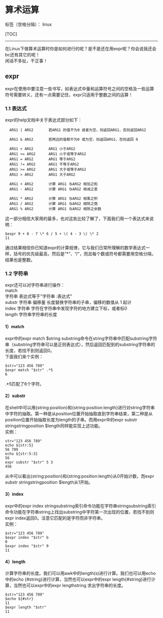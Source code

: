 # 算术运算

标签（空格分隔）： linux

\[TOC\]

---

在Linux下做算术运算时你是如何进行的呢？是不是还在用expr呢？你会说我还会bc还有其它的呢！  
闲话不多扯，干正事！

## expr

expr在使用中要注意一些书写，如表达式中量和运算符号之间的空格及一些运算符号需要转义，还有一点需要记住，expr只适用于整数之间的运算！

### 1.1 表达式

expr的help文档中关于表达式部分如下：

```
  ARG1 | ARG2       若ARG1 的值不为0 或者为空，则返回ARG1，否则返回ARG2

  ARG1 & ARG2       若两边的值都不为0 或为空，则返回ARG1，否则返回 0

  ARG1 < ARG2       ARG1 小于ARG2
  ARG1 <= ARG2      ARG1 小于或等于ARG2
  ARG1 = ARG2       ARG1 等于ARG2
  ARG1 != ARG2      ARG1 不等于ARG2
  ARG1 >= ARG2      ARG1 大于或等于ARG2
  ARG1 > ARG2       ARG1 大于ARG2

  ARG1 + ARG2       计算 ARG1 与ARG2 相加之和
  ARG1 - ARG2       计算 ARG1 与ARG2 相减之差

  ARG1 * ARG2       计算 ARG1 与ARG2 相乘之积
  ARG1 / ARG2       计算 ARG1 与ARG2 相除之商
  ARG1 % ARG2       计算 ARG1 与ARG2 相除之余数
```

这一部分相信大家用的最多，也对这些比较了解了，下面我们用一个表达式来说明：

```
$expr 9 + 8 - 7 \* 6 / 5 + \( 4 - 3 \) \* 2
11
```

通过结果相信你已知道expr的计算规律，它与我们日常所理解的数学表达式一样，括号的优先级最高，然后是“\*”、“/”，而且每个数或符号都需要用空格分隔，结果也是整数。

### 1.2 字符串

expr还可以对字符串进行操作：  
  match  
  字符串 表达式等于"字符串 :表达式"  
  substr 字符串 偏移量 长度替换字符串的子串，偏移的数值从 1 起计  
  index 字符串 字符在字符串中发现字符的地方建立下标，或者标0  
  length 字符串字符串的长度

#### 1）match

expr中的expr match $string substring命令在string字符串中匹配substring字符串（substring字符串可以是正则表达式），然后返回匹配到的substring字符串的长度，若找不到则返回0。  
下面我们来个实例：

```
$str="123 456 789"
$expr match "$str" .*5
6
```

.\*5匹配了6个字符。

#### 2）substr

在shell中可以用{string:position}和{string:position:length}进行对string字符串中字符的抽取。第一种是从position位置开始抽取直到字符串结束，第二种是从position位置开始抽取长度为length的子串。而用expr中的expr substr stringstringposition $length同样能实现上述功能。  
实例：

```shell
str="123 456 789"
echo ${str:5}
56 789
echo ${str:5:3}
56
expr substr "$str" 5 3
456
```

从中可以看出{string:position}和{string:position:length}从0开始计数，而expr substr stringstringposition $length从1开始。

#### 3）index

expr中的expr index stringsubstring索引命令功能在字符串stringsubstring索引命令功能在字符串string上找出substring中字符第一次出现的位置，若找不到则expr index返回0。注意它匹配的是字符而非字符串。  
实例：

```
$str="123 456 789"
$expr index "$str" b
0
$expr index "$str" 9
11
```

#### 4）length

计算字符串的长度。我们可以用awk中的length\(s\)进行计算。我们也可以用echo中的echo {\#string}进行计算，当然也可以expr中的expr length{\#string}进行计算，当然也可以expr中的expr lengthstring 求出字符串的长度。

```
$str="123 456 789"
$echo ${#str}
11
$expr length "$str"
11
```



